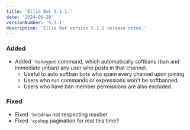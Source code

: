 ```yaml
---
title: 'Ellie Bot 5.1.1.'
date: '2024-06-29'
versionNumber: '5.1.1'
description: 'Ellie Bot version 5.1.1 release notes.'
---
```


### Added

- Added `'honeypot` command, which automatically softbans (ban and immediate unban) any user who posts in that channel.
  - Useful to auto softban bots who spam every channel upon joining
  - Users who run commands or expressions won't be softbanned. 
  - Users who have ban member permissions are also excluded.

### Fixed

- Fixed `'betdraw` not respecting maxbet
- Fixed `'xpshop` pagination for real this time?